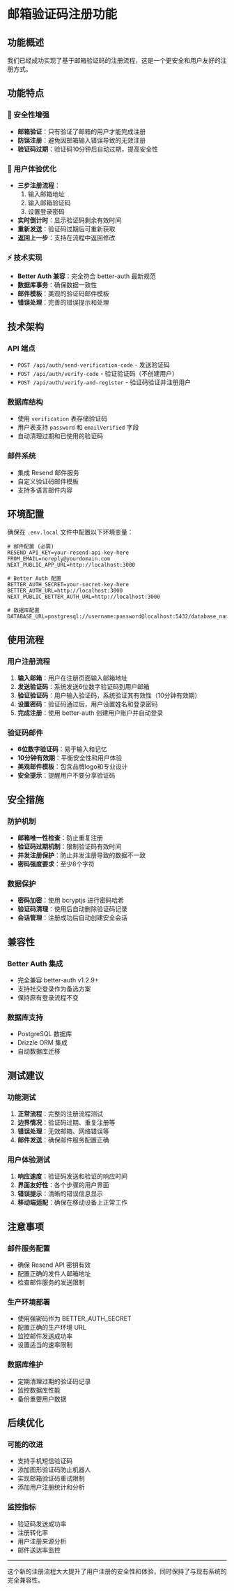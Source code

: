 # 邮箱验证码注册功能

## 功能概述

我们已经成功实现了基于邮箱验证码的注册流程，这是一个更安全和用户友好的注册方式。

## 功能特点

### 🔐 安全性增强
- **邮箱验证**：只有验证了邮箱的用户才能完成注册
- **防误注册**：避免因邮箱输入错误导致的无效注册
- **验证码过期**：验证码10分钟后自动过期，提高安全性

### 📱 用户体验优化
- **三步注册流程**：
  1. 输入邮箱地址
  2. 输入邮箱验证码
  3. 设置登录密码
- **实时倒计时**：显示验证码剩余有效时间
- **重新发送**：验证码过期后可重新获取
- **返回上一步**：支持在流程中返回修改

### ⚡ 技术实现
- **Better Auth 兼容**：完全符合 better-auth 最新规范
- **数据库事务**：确保数据一致性
- **邮件模板**：美观的验证码邮件模板
- **错误处理**：完善的错误提示和处理

## 技术架构

### API 端点
- `POST /api/auth/send-verification-code` - 发送验证码
- `POST /api/auth/verify-code` - 验证验证码（不创建用户）
- `POST /api/auth/verify-and-register` - 验证码验证并注册用户

### 数据库结构
- 使用 `verification` 表存储验证码
- 用户表支持 `password` 和 `emailVerified` 字段
- 自动清理过期和已使用的验证码

### 邮件系统
- 集成 Resend 邮件服务
- 自定义验证码邮件模板
- 支持多语言邮件内容

## 环境配置

确保在 `.env.local` 文件中配置以下环境变量：

```env
# 邮件配置 (必需)
RESEND_API_KEY=your-resend-api-key-here
FROM_EMAIL=noreply@yourdomain.com
NEXT_PUBLIC_APP_URL=http://localhost:3000

# Better Auth 配置
BETTER_AUTH_SECRET=your-secret-key-here
BETTER_AUTH_URL=http://localhost:3000
NEXT_PUBLIC_BETTER_AUTH_URL=http://localhost:3000

# 数据库配置
DATABASE_URL=postgresql://username:password@localhost:5432/database_name
```

## 使用流程

### 用户注册流程
1. **输入邮箱**：用户在注册页面输入邮箱地址
2. **发送验证码**：系统发送6位数字验证码到用户邮箱
3. **验证验证码**：用户输入验证码，系统验证其有效性（10分钟有效期）
4. **设置密码**：验证码通过后，用户设置姓名和登录密码
5. **完成注册**：使用 better-auth 创建用户账户并自动登录

### 验证码邮件
- **6位数字验证码**：易于输入和记忆
- **10分钟有效期**：平衡安全性和用户体验
- **美观邮件模板**：包含品牌logo和专业设计
- **安全提示**：提醒用户不要分享验证码

## 安全措施

### 防护机制
- **邮箱唯一性检查**：防止重复注册
- **验证码过期机制**：限制验证码有效时间
- **并发注册保护**：防止并发注册导致的数据不一致
- **密码强度要求**：至少8个字符

### 数据保护
- **密码加密**：使用 bcryptjs 进行密码哈希
- **验证码清理**：使用后自动删除验证码记录
- **会话管理**：注册成功后自动创建安全会话

## 兼容性

### Better Auth 集成
- 完全兼容 better-auth v1.2.9+
- 支持社交登录作为备选方案
- 保持原有登录流程不变

### 数据库支持
- PostgreSQL 数据库
- Drizzle ORM 集成
- 自动数据库迁移

## 测试建议

### 功能测试
1. **正常流程**：完整的注册流程测试
2. **边界情况**：验证码过期、重复注册等
3. **错误处理**：无效邮箱、网络错误等
4. **邮件发送**：确保邮件服务配置正确

### 用户体验测试
1. **响应速度**：验证码发送和验证的响应时间
2. **界面友好性**：各个步骤的用户界面
3. **错误提示**：清晰的错误信息显示
4. **移动端适配**：确保在移动设备上正常工作

## 注意事项

### 邮件服务配置
- 确保 Resend API 密钥有效
- 配置正确的发件人邮箱地址
- 检查邮件服务的发送限制

### 生产环境部署
- 使用强密码作为 BETTER_AUTH_SECRET
- 配置正确的生产环境 URL
- 监控邮件发送成功率
- 设置适当的速率限制

### 数据库维护
- 定期清理过期的验证码记录
- 监控数据库性能
- 备份重要用户数据

## 后续优化

### 可能的改进
- 支持手机短信验证码
- 添加图形验证码防止机器人
- 实现邮箱验证码重试限制
- 添加用户注册统计和分析

### 监控指标
- 验证码发送成功率
- 注册转化率
- 用户注册来源分析
- 邮件送达率监控

---

这个新的注册流程大大提升了用户注册的安全性和体验，同时保持了与现有系统的完全兼容性。 